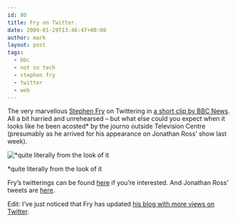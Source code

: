 ```yaml
---
id: 80
title: Fry on Twitter.
date: 2009-01-29T13:46:47+00:00
author: mark
layout: post
tags:
  - bbc
  - not so tech
  - stephen fry
  - twitter
  - web
---
```

The very marvellous <a href="http://www.stephenfry.com" target="_blank">Stephen Fry</a> on Twittering in <a href="http://news.bbc.co.uk/1/hi/entertainment/7845823.stm" target="_blank">a short clip by BBC News</a>. All a bit harried and unrehearsed &#8211; but what else could you expect when it looks like he been acosted* by the journo outside Television Centre (presumably as he arrived for his appearance on Jonathan Ross&#8217; show last week).

<div id="attachment_202" style="width: 548px" class="wp-caption aligncenter">
  <img class="size-full wp-image-202" title="fryontwitter" src="/images/fromwp/2009/02/fryontwitter.jpg" alt="*quite literally from the look of it" width="538" height="496" srcset="/images/fromwp/2009/02/fryontwitter.jpg 538w, /images/fromwp/2009/02/fryontwitter-300x276.jpg 300w" sizes="(max-width: 538px) 100vw, 538px" />
  
  <p class="wp-caption-text">
    *quite literally from the look of it
  </p>
</div>

Fry&#8217;s twitterings can be found [here](http://twitter.com/stephenfry) if you&#8217;re interested. And Jonathan Ross&#8217; tweets are [here](http://twitter.com/Wossy).

Edit: I&#8217;ve just noticed that Fry has updated [his blog with more views on Twitter](http://www.stephenfry.com/blog/2009/01/29/twitter/).